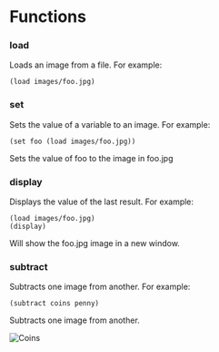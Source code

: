 Functions
=========

### load
Loads an image from a file.
For example:
```
(load images/foo.jpg)
```

### set
Sets the value of a variable to an image. 
For example:
```
(set foo (load images/foo.jpg))
```
Sets the value of foo to the image in foo.jpg

### display
Displays the value of the last result. 
For example:
```
(load images/foo.jpg)
(display)
```
Will show the foo.jpg image in a new window.

### subtract
Subtracts one image from another. 
For example:
```
(subtract coins penny)
```
Subtracts one image from another.

![Coins](http://psamtani.net/pictures/coins.jpg)
